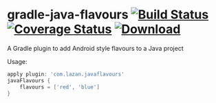 # gradle-java-flavours [![Build Status](https://travis-ci.org/uklance/gradle-java-flavours.svg?branch=master)](https://travis-ci.org/uklance/gradle-java-flavours) [![Coverage Status](https://coveralls.io/repos/github/uklance/gradle-java-flavours/badge.svg?branch=master)](https://coveralls.io/github/uklance/gradle-java-flavours?branch=master) [![Download](https://api.bintray.com/packages/uklance/maven/gradle-java-flavours/images/download.svg) ](https://bintray.com/uklance/maven/gradle-java-flavours/_latestVersion)

A Gradle plugin to add Android style flavours to a Java project

Usage:

```groovy
apply plugin: 'com.lazan.javaflavours'
javaFlavours {
	flavours = ['red', 'blue']
}
```